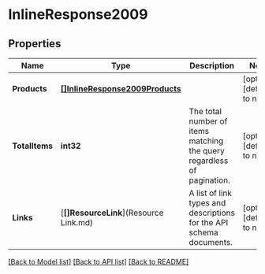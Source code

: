 # InlineResponse2009

## Properties
Name | Type | Description | Notes
------------ | ------------- | ------------- | -------------
**Products** | [**[]InlineResponse2009Products**](inline_response_200_9_products.md) |  | [optional] [default to null]
**TotalItems** | **int32** | The total number of items matching the query regardless of pagination. | [optional] [default to null]
**Links** | [**[]ResourceLink**](Resource Link.md) | A list of link types and descriptions for the API schema documents. | [optional] [default to null]

[[Back to Model list]](../README.md#documentation-for-models) [[Back to API list]](../README.md#documentation-for-api-endpoints) [[Back to README]](../README.md)

